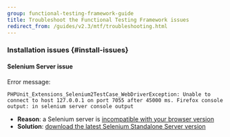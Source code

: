 ```yaml
---
group: functional-testing-framework-guide
title: Troubleshoot the Functional Testing Framework issues
redirect_from: /guides/v2.3/mtf/troubleshooting.html
---
```


### Installation issues {#install-issues}

#### Selenium Server issue

Error message:

```
PHPUnit_Extensions_Selenium2TestCase_WebDriverException: Unable to connect to host 127.0.0.1 on port 7055 after 45000 ms. Firefox console output: in selenium server console output
```

* **Reason**: a Selenium server is [incompatible with your browser version](http://docs.seleniumhq.org/about/platforms.jsp#browsers)
* **Solution**: [download the latest Selenium Standalone Server version](http://docs.seleniumhq.org/download/)

